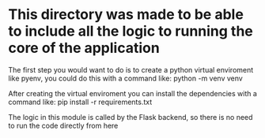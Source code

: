 # This directory was made to be able to include all the logic to running the core of the application

The first step you would want to do is to create a python virtual enviroment like pyenv, you could 
do this with a command like: python -m venv venv

After creating the virtual enviroment you can install the dependencies with a command like: pip install -r requirements.txt

The logic in this module is called by the Flask backend, so there is no need to run the code directly from here
